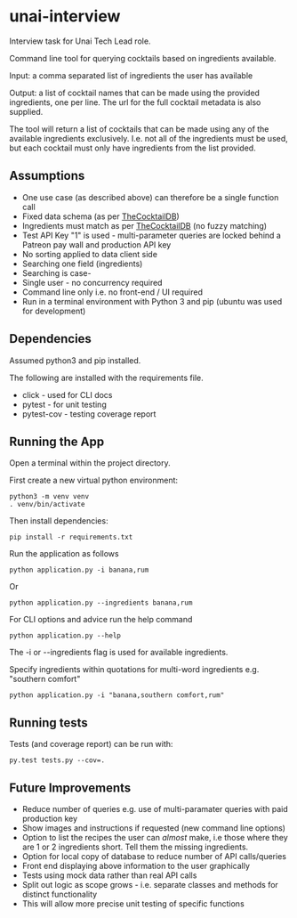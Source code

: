 # unai-interview

Interview task for Unai Tech Lead role. 

Command line tool for querying cocktails based on ingredients available.

Input: a comma separated list of ingredients the user has available

Output: a list of cocktail names that can be made using the provided ingredients, one per line. The url for the full cocktail metadata is also supplied.

The tool will return a list of cocktails that can be made using any of the available ingredients exclusively.
I.e. not all of the ingredients must be used, but each cocktail must only have ingredients from the list provided.

## Assumptions
- One use case (as described above) can therefore be a single function call
- Fixed data schema (as per [TheCocktailDB](thecocktaildb.com))
- Ingredients must match as per [TheCocktailDB](thecocktaildb.com/api/json/v1/1/list.php?i=list) (no fuzzy matching)
- Test API Key "1" is used - multi-parameter queries are locked behind a Patreon pay wall and production API key
- No sorting applied to data client side
- Searching one field (ingredients)
- Searching is case-
- Single user - no concurrency required
- Command line only i.e. no front-end / UI required
- Run in a terminal environment with Python 3 and pip (ubuntu was used for development)

## Dependencies

Assumed python3 and pip installed. 

The following are installed with the requirements file.

- click - used for CLI docs
- pytest - for unit testing
- pytest-cov - testing coverage report

## Running the App

Open a terminal within the project directory.

First create a new virtual python environment:

```commandline
python3 -m venv venv
. venv/bin/activate
```

Then install dependencies:

```commandline
pip install -r requirements.txt
```

Run the application as follows

```commandline
python application.py -i banana,rum
```

Or

```commandline
python application.py --ingredients banana,rum
```

For CLI options and advice run the help command

```commandline
python application.py --help
```

The -i or --ingredients flag is used for available ingredients.

Specify ingredients within quotations for multi-word ingredients e.g. "southern comfort"

```commandline
python application.py -i "banana,southern comfort,rum"
```

## Running tests

Tests (and coverage report) can be run with:

```commandline
py.test tests.py --cov=.
```

## Future Improvements

- Reduce number of queries e.g. use of multi-paramater queries with paid production key
- Show images and instructions if requested (new command line options)
- Option to list the recipes the user can *almost* make, i.e those where they are 1 or 2 ingredients short. Tell them the missing ingredients.
- Option for local copy of database to reduce number of API calls/queries
- Front end displaying above information to the user graphically
- Tests using mock data rather than real API calls
- Split out logic as scope grows - i.e. separate classes and methods for distinct functionality
- This will allow more precise unit testing of specific functions